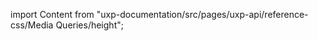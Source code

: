 
import Content from "uxp-documentation/src/pages/uxp-api/reference-css/Media Queries/height";

<Content query="product=xd"/>
